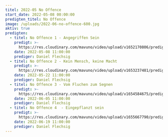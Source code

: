```yaml
---
titel: 2022-05 No Offence
start_date: 2022-05-08 00:00:00
predigten_titel: No Offence
image: /uploads/2022-06-no-offence-600.jpg
aktiv: true
predigten:
  - titel: No Offence 1 - Angegriffen Sein
    predigt: >-
      https://res.cloudinary.com/mavuno/video/upload/v1652170806/predigten/2022-05%20No%20Offence/2022-05-08_Godi_Mavuno_Berlin_-_No_Offence_1.mp3
    date: 2022-05-08 11:00:00
    prediger: Daniel Flechsig
  - titel: No Offence 2 - Kein Mensch, keine Macht
    predigt: >-
      https://res.cloudinary.com/mavuno/video/upload/v1653237481/predigten/2022-05%20No%20Offence/2022-05-22_GoDi_Mavuno_Berlin_-_No_Offence_2_1.mp3
    date: 2022-05-22 11:00:00
    prediger: Daniel Flechsig
  - titel: No Offence 3 - Vom Fluchen zum Segnen
    predigt: >-
      https://res.cloudinary.com/mavuno/video/upload/v1654584675/predigten/2022-05%20No%20Offence/2022-05-06_GoDi_Mavuno_Berlin_-_No_Offence_3_-_Vom_Fluchen_zum_Segnen.mp3
    date: 2022-06-05 11:00:00
    prediger: Daniel Flechsig
  - titel: No Offence 4  - Eingepflanzt sein
    predigt: >-
      https://res.cloudinary.com/mavuno/video/upload/v1655667790/predigten/2022-05%20No%20Offence/2022-06-19_GoDi_Mavuno_Berlin_-_No_Offence_3_-_Eingepflanzt.mp3
    date: 2022-06-19 11:00:00
    prediger: Daniel Flechsig
---
```


